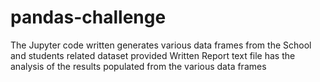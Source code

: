 # pandas-challenge
The Jupyter code written generates various data frames from the School and students related dataset provided
Written Report text file has the analysis of the results populated from the various data frames
